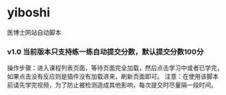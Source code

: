 # yiboshi
医博士网站自动脚本

### v1.0 当前版本只支持练一练自动提交分数，默认提交分数100分
操作步骤：进入课程列表页面，等待页面完全加载，然后点击学习中或者已学完，如果点击没有反应则是插件没有加载进来，刷新页面即可。
注意：在使用该脚本前请先学完视频，为了防止被检测造成其他影响，每次提交时尽量隔一段时间。

